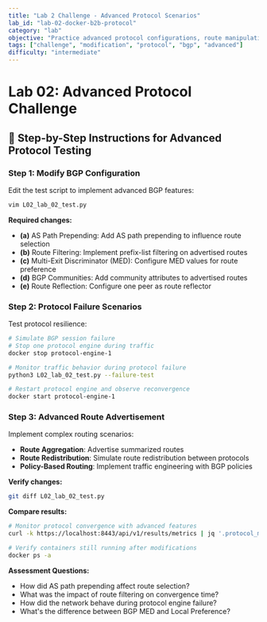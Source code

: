 ```yaml
---
title: "Lab 2 Challenge - Advanced Protocol Scenarios"
lab_id: "lab-02-docker-b2b-protocol"
category: "lab"
objective: "Practice advanced protocol configurations, route manipulation, and failure scenario testing."
tags: ["challenge", "modification", "protocol", "bgp", "advanced"]
difficulty: "intermediate"
---
```


# Lab 02: Advanced Protocol Challenge

## 🚀 Step-by-Step Instructions for Advanced Protocol Testing

### Step 1: Modify BGP Configuration

Edit the test script to implement advanced BGP features:

```bash
vim L02_lab_02_test.py
```

**Required changes:**
- **(a)** AS Path Prepending: Add AS path prepending to influence route selection
- **(b)** Route Filtering: Implement prefix-list filtering on advertised routes
- **(c)** Multi-Exit Discriminator (MED): Configure MED values for route preference
- **(d)** BGP Communities: Add community attributes to advertised routes
- **(e)** Route Reflection: Configure one peer as route reflector

### Step 2: Protocol Failure Scenarios

Test protocol resilience:

```bash
# Simulate BGP session failure
# Stop one protocol engine during traffic
docker stop protocol-engine-1

# Monitor traffic behavior during protocol failure
python3 L02_lab_02_test.py --failure-test

# Restart protocol engine and observe reconvergence
docker start protocol-engine-1
```

### Step 3: Advanced Route Advertisement

Implement complex routing scenarios:

- **Route Aggregation**: Advertise summarized routes
- **Route Redistribution**: Simulate route redistribution between protocols
- **Policy-Based Routing**: Implement traffic engineering with BGP policies

**Verify changes:**
```bash
git diff L02_lab_02_test.py
```

**Compare results:**
```bash
# Monitor protocol convergence with advanced features
curl -k https://localhost:8443/api/v1/results/metrics | jq '.protocol_metrics.bgp.advanced_features'

# Verify containers still running after modifications
docker ps -a
```

**Assessment Questions:**
- How did AS path prepending affect route selection?
- What was the impact of route filtering on convergence time?
- How did the network behave during protocol engine failure?
- What's the difference between BGP MED and Local Preference?

